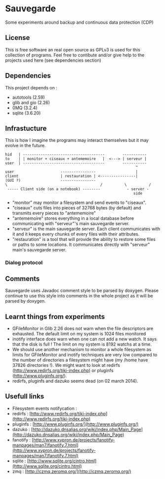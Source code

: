 # Sauvegarde

Some experiments around backup and continuous data protection (CDP)

## License

This is free software an real open source as GPLv3 is used for this
collection of programs. Feel free to contibute and/or give help to the
projects used here (see dependencies section)


## Dependencies

This project depends on :

* autotools     (2.59)
* glib and gio  (2.26)
* 0MQ           (3.2.4)
* sqlite        (3.6.20)


## Infrastucture

This is how I imagine the programs may interact themselves but it may
evolve in the future.

    hid   | -------------------------------------        -----------
    to    | | monitor + ciseaux + antememoire   |  <---> | serveur |
    user  | -------------------------------------        -----------
                                                               ^
    user                     ----------------                  |
    client                   | restauration | <----------------|
    (GUI ?)                  ----------------
    \                                          /          \          /
     ----- Client side (on a notebook) --------            - server -
                                                              side


* "monitor" may monitor a filesystem and send events to "ciseaux".
* "ciseaux" cuts files into pieces of 32768 bytes (by default) and transmits
  every pieces to "antememoire"
* "antememoire" stores everything in a local database before communicating
  with "serveur"'s main sauvegarde server.
* "serveur" is the main sauvegarde server. Each client communicates with it
  and it keeps every chunks of every files with their attributes.
* "restauration" is a tool that will provide the ability to restore some
  files or paths to some locations. It communicates directly with "serveur"
  main's sauvegarde server.


### Dialog protocol



## Comments

Sauvegarde uses Javadoc comment style to be parsed by doxygen. Please
continue to use this style into comments in the whole project as it will
be parsed by doxygen.


## Learnt things from experiments

* GFileMonitor in Glib 2.26 does not warn when the file descriptors are
  exhausted. The default limit on my system is 1024 files monitored
* inotify interface does warn when one can not add a new watch. It says
  that the disk is full ! The limit on my system is 8192 watchs at a time.
* We should use another mechanism to monitor a whole filesystem as limits
  for GFileMonitor and inotify techniques are very low compared to the
  number of directories a filesystem might have (my /home have 37826
  directories !). We might want to look at redirfs
  (http://www.redirfs.org/tiki-index.php) or pluginfs
  (http://www.pluginfs.org/).
* redirfs, pluginfs and dazuko seems dead (on 02 march 2014).


## Usefull links

* Filesystem events notifycation :
 * redirfs  : [http://www.redirfs.org/tiki-index.php](http://www.redirfs.org/tiki-index.php)
 * pluginfs : [http://www.pluginfs.org/](http://www.pluginfs.org/)
 * dazuko   : [http://dazuko.dnsalias.org/wiki/index.php/Main_Page](http://dazuko.dnsalias.org/wiki/index.php/Main_Page)
 * fanotify : [http://www.xypron.de/projects/fanotify-manpages/man7/fanotify.7.html](http://www.xypron.de/projects/fanotify-manpages/man7/fanotify.7.html)
* sqlite   : [http://www.sqlite.org/cintro.html](http://www.sqlite.org/cintro.html)
* zmq      : [http://czmq.zeromq.org/](http://czmq.zeromq.org/)



